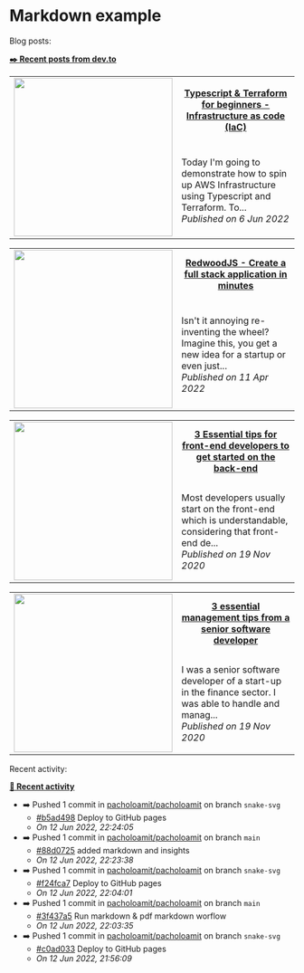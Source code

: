 # Markdown example

Blog posts:

**[✒️ Recent posts from dev.to](https://dev.to/pacholoamit)**
<table>
  <tr>
    <td rowspan="2" width="280">
      <img src="https://res.cloudinary.com/practicaldev/image/fetch/s--0oX0Vl2T--/c_imagga_scale,f_auto,fl_progressive,h_420,q_auto,w_1000/https://dev-to-uploads.s3.amazonaws.com/uploads/articles/4o36lbm8syfiuij7cd8l.png" alt="" width="280">
    </td>
    <th>
      <a href="https://dev.to/pacholoamit/typescript-terraform-for-beginners-infrastructure-as-code-iac-101h">Typescript &amp; Terraform for beginners - Infrastructure as code (IaC)</a>
    </th>
  </tr>
  <tr>
    <td>
      Today I&#39;m going to demonstrate how to spin up AWS Infrastructure using Typescript and Terraform. To...
      <br>
      <i>Published on 6 Jun 2022</i>
    </td>
  </tr>
</table>
<table>
  <tr>
    <td rowspan="2" width="280">
      <img src="https://res.cloudinary.com/practicaldev/image/fetch/s--uY7TeJS6--/c_imagga_scale,f_auto,fl_progressive,h_420,q_auto,w_1000/https://dev-to-uploads.s3.amazonaws.com/uploads/articles/fyztto41h1i0g8pz9iod.png" alt="" width="280">
    </td>
    <th>
      <a href="https://dev.to/pacholoamit/redwoodjs-create-a-full-stack-application-in-minutes-2hff">RedwoodJS - Create a full stack application in minutes</a>
    </th>
  </tr>
  <tr>
    <td>
      Isn&#39;t it annoying re-inventing the wheel? Imagine this, you get a new idea for a startup or even just...
      <br>
      <i>Published on 11 Apr 2022</i>
    </td>
  </tr>
</table>
<table>
  <tr>
    <td rowspan="2" width="280">
      <img src="https://res.cloudinary.com/practicaldev/image/fetch/s--aWzc0gZ4--/c_imagga_scale,f_auto,fl_progressive,h_420,q_auto,w_1000/https://dev-to-uploads.s3.amazonaws.com/i/7dyzql56rje6hguci8qt.jpg" alt="" width="280">
    </td>
    <th>
      <a href="https://dev.to/pacholoamit/3-essential-tips-for-front-end-developers-to-get-started-on-the-back-end-4nj4">3 Essential tips for front-end developers to get started on the back-end</a>
    </th>
  </tr>
  <tr>
    <td>
      Most developers usually start on the front-end which is understandable, considering that front-end de...
      <br>
      <i>Published on 19 Nov 2020</i>
    </td>
  </tr>
</table>
<table>
  <tr>
    <td rowspan="2" width="280">
      <img src="https://res.cloudinary.com/practicaldev/image/fetch/s--N-OGD1f1--/c_imagga_scale,f_auto,fl_progressive,h_420,q_auto,w_1000/https://dev-to-uploads.s3.amazonaws.com/i/u7nxb6esprhk2zvzd14n.jpg" alt="" width="280">
    </td>
    <th>
      <a href="https://dev.to/pacholoamit/3-essential-management-tips-from-a-senior-software-developer-54de">3 essential management tips from a senior software developer</a>
    </th>
  </tr>
  <tr>
    <td>
      I was a senior software developer of a start-up in the finance sector. I was able to handle and manag...
      <br>
      <i>Published on 19 Nov 2020</i>
    </td>
  </tr>
</table>


Recent activity:

**[📰 Recent activity](https://github.com/pacholoamit)**
* ➡️ Pushed 1 commit in [pacholoamit/pacholoamit](https://github.com/pacholoamit/pacholoamit) on branch `snake-svg`
  * [#b5ad498](https://github.com/pacholoamit/pacholoamit/commit/b5ad498) Deploy to GitHub pages
  * *On 12 Jun 2022, 22:24:05*
* ➡️ Pushed 1 commit in [pacholoamit/pacholoamit](https://github.com/pacholoamit/pacholoamit) on branch `main`
  * [#88d0725](https://github.com/pacholoamit/pacholoamit/commit/88d0725) added markdown and insights
  * *On 12 Jun 2022, 22:23:38*
* ➡️ Pushed 1 commit in [pacholoamit/pacholoamit](https://github.com/pacholoamit/pacholoamit) on branch `snake-svg`
  * [#f24fca7](https://github.com/pacholoamit/pacholoamit/commit/f24fca7) Deploy to GitHub pages
  * *On 12 Jun 2022, 22:04:01*
* ➡️ Pushed 1 commit in [pacholoamit/pacholoamit](https://github.com/pacholoamit/pacholoamit) on branch `main`
  * [#3f437a5](https://github.com/pacholoamit/pacholoamit/commit/3f437a5) Run markdown &amp; pdf markdown worflow
  * *On 12 Jun 2022, 22:03:35*
* ➡️ Pushed 1 commit in [pacholoamit/pacholoamit](https://github.com/pacholoamit/pacholoamit) on branch `snake-svg`
  * [#c0ad033](https://github.com/pacholoamit/pacholoamit/commit/c0ad033) Deploy to GitHub pages
  * *On 12 Jun 2022, 21:56:09*

